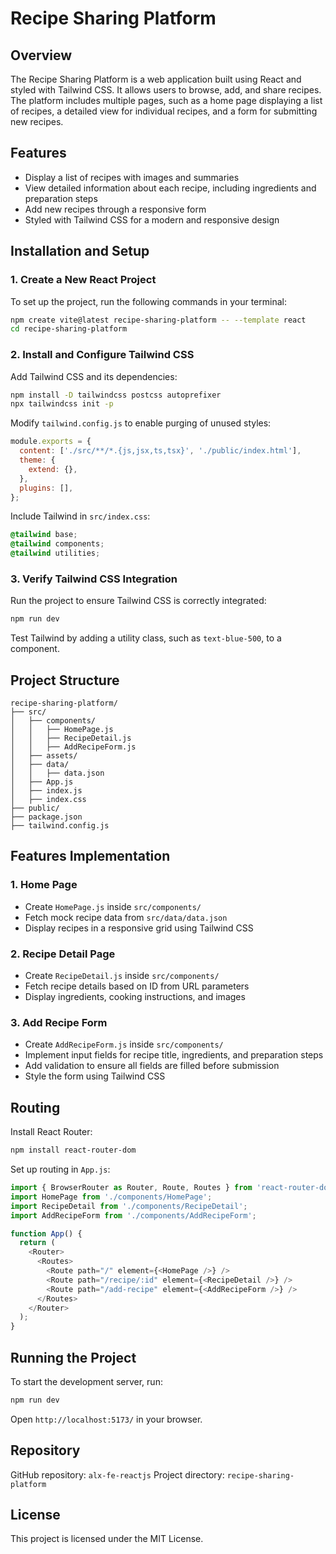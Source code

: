 # Recipe Sharing Platform

## Overview
The Recipe Sharing Platform is a web application built using React and styled with Tailwind CSS. It allows users to browse, add, and share recipes. The platform includes multiple pages, such as a home page displaying a list of recipes, a detailed view for individual recipes, and a form for submitting new recipes.

## Features
- Display a list of recipes with images and summaries
- View detailed information about each recipe, including ingredients and preparation steps
- Add new recipes through a responsive form
- Styled with Tailwind CSS for a modern and responsive design

## Installation and Setup
### 1. Create a New React Project
To set up the project, run the following commands in your terminal:
```sh
npm create vite@latest recipe-sharing-platform -- --template react
cd recipe-sharing-platform
```

### 2. Install and Configure Tailwind CSS
Add Tailwind CSS and its dependencies:
```sh
npm install -D tailwindcss postcss autoprefixer
npx tailwindcss init -p
```
Modify `tailwind.config.js` to enable purging of unused styles:
```js
module.exports = {
  content: ['./src/**/*.{js,jsx,ts,tsx}', './public/index.html'],
  theme: {
    extend: {},
  },
  plugins: [],
};
```
Include Tailwind in `src/index.css`:
```css
@tailwind base;
@tailwind components;
@tailwind utilities;
```

### 3. Verify Tailwind CSS Integration
Run the project to ensure Tailwind CSS is correctly integrated:
```sh
npm run dev
```
Test Tailwind by adding a utility class, such as `text-blue-500`, to a component.

## Project Structure
```
recipe-sharing-platform/
├── src/
│   ├── components/
│   │   ├── HomePage.js
│   │   ├── RecipeDetail.js
│   │   ├── AddRecipeForm.js
│   ├── assets/
│   ├── data/
│   │   ├── data.json
│   ├── App.js
│   ├── index.js
│   ├── index.css
├── public/
├── package.json
├── tailwind.config.js
```

## Features Implementation

### 1. Home Page
- Create `HomePage.js` inside `src/components/`
- Fetch mock recipe data from `src/data/data.json`
- Display recipes in a responsive grid using Tailwind CSS

### 2. Recipe Detail Page
- Create `RecipeDetail.js` inside `src/components/`
- Fetch recipe details based on ID from URL parameters
- Display ingredients, cooking instructions, and images

### 3. Add Recipe Form
- Create `AddRecipeForm.js` inside `src/components/`
- Implement input fields for recipe title, ingredients, and preparation steps
- Add validation to ensure all fields are filled before submission
- Style the form using Tailwind CSS

## Routing
Install React Router:
```sh
npm install react-router-dom
```
Set up routing in `App.js`:
```js
import { BrowserRouter as Router, Route, Routes } from 'react-router-dom';
import HomePage from './components/HomePage';
import RecipeDetail from './components/RecipeDetail';
import AddRecipeForm from './components/AddRecipeForm';

function App() {
  return (
    <Router>
      <Routes>
        <Route path="/" element={<HomePage />} />
        <Route path="/recipe/:id" element={<RecipeDetail />} />
        <Route path="/add-recipe" element={<AddRecipeForm />} />
      </Routes>
    </Router>
  );
}
```

## Running the Project
To start the development server, run:
```sh
npm run dev
```
Open `http://localhost:5173/` in your browser.

## Repository
GitHub repository: `alx-fe-reactjs`
Project directory: `recipe-sharing-platform`

## License
This project is licensed under the MIT License.